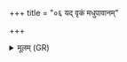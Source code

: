 +++
title = "०६ यद् वृकं मधुपावानम्"

+++
<details><summary>मूलम् (GR)</summary>

यद् वृकं मधुपावानम्  
अवामयतम् अश्विना ।  
(…) ॥ +++(see 4cd)+++
</details>